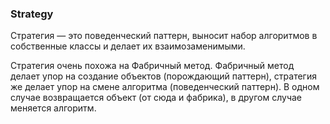 ### Strategy

Стратегия — это поведенческий паттерн, выносит набор алгоритмов в собственные классы и делает их взаимозаменимыми.

Стратегия очень похожа на Фабричный метод.
Фабричный метод делает упор на создание объектов (порождающий паттерн), стратегия же делает упор на смене алгоритма (поведенческий паттерн). В одном случае возвращается объект (от сюда и фабрика), в другом случае меняется алгоритм.